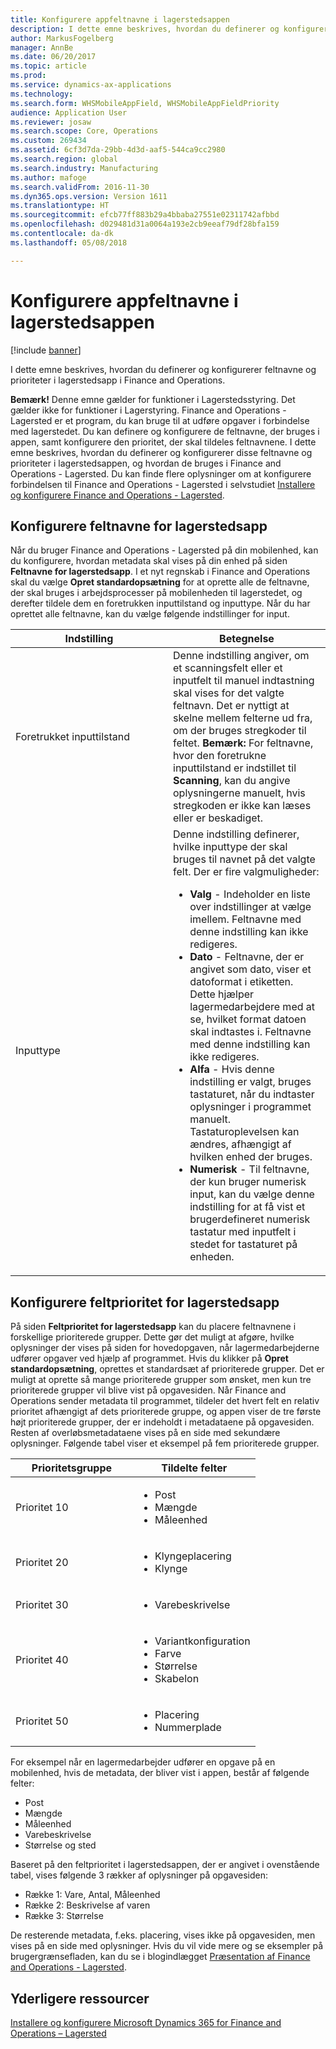 ```yaml
---
title: Konfigurere appfeltnavne i lagerstedsappen
description: I dette emne beskrives, hvordan du definerer og konfigurerer feltnavne og prioriteter i lagerstedsapp i Finance and Operations.
author: MarkusFogelberg
manager: AnnBe
ms.date: 06/20/2017
ms.topic: article
ms.prod: 
ms.service: dynamics-ax-applications
ms.technology: 
ms.search.form: WHSMobileAppField, WHSMobileAppFieldPriority
audience: Application User
ms.reviewer: josaw
ms.search.scope: Core, Operations
ms.custom: 269434
ms.assetid: 6cf3d7da-29bb-4d3d-aaf5-544ca9cc2980
ms.search.region: global
ms.search.industry: Manufacturing
ms.author: mafoge
ms.search.validFrom: 2016-11-30
ms.dyn365.ops.version: Version 1611
ms.translationtype: HT
ms.sourcegitcommit: efcb77ff883b29a4bbaba27551e02311742afbbd
ms.openlocfilehash: d029481d31a0064a193e2cb9eeaf79df28bfa159
ms.contentlocale: da-dk
ms.lasthandoff: 05/08/2018

---
```


# <a name="configure-app-field-names-in-warehousing-app"></a>Konfigurere appfeltnavne i lagerstedsappen

[!include [banner](../includes/banner.md)]

I dette emne beskrives, hvordan du definerer og konfigurerer feltnavne og prioriteter i lagerstedsapp i Finance and Operations. 

**Bemærk!** Denne emne gælder for funktioner i Lagerstedsstyring. Det gælder ikke for funktioner i Lagerstyring. Finance and Operations - Lagersted er et program, du kan bruge til at udføre opgaver i forbindelse med lagerstedet. Du kan definere og konfigurere de feltnavne, der bruges i appen, samt konfigurere den prioritet, der skal tildeles feltnavnene. I dette emne beskrives, hvordan du definerer og konfigurerer disse feltnavne og prioriteter i lagerstedsappen, og hvordan de bruges i Finance and Operations - Lagersted. Du kan finde flere oplysninger om at konfigurere forbindelsen til Finance and Operations - Lagersted i selvstudiet [Installere og konfigurere Finance and Operations - Lagersted](install-configure-warehousing-app.md).

## <a name="configure-warehouse-app-field-names"></a>Konfigurere feltnavne for lagerstedsapp

Når du bruger Finance and Operations - Lagersted på din mobilenhed, kan du konfigurere, hvordan metadata skal vises på din enhed på siden **Feltnavne for lagerstedsapp**. I et nyt regnskab i Finance and Operations skal du vælge **Opret standardopsætning** for at oprette alle de feltnavne, der skal bruges i arbejdsprocesser på mobilenheden til lagerstedet, og derefter tildele dem en foretrukken inputtilstand og inputtype. Når du har oprettet alle feltnavne, kan du vælge følgende indstillinger for input.

<table>
<colgroup>
<col width="50%" />
<col width="50%" />
</colgroup>
<thead>
<tr class="header">
<th>Indstilling</th>
<th>Betegnelse</th>
</tr>
</thead>
<tbody>
<tr class="odd">
<td>Foretrukket inputtilstand</td>
<td>Denne indstilling angiver, om et scanningsfelt eller et inputfelt til manuel indtastning skal vises for det valgte feltnavn. Det er nyttigt at skelne mellem felterne ud fra, om der bruges stregkoder til feltet. <strong>Bemærk:</strong> For feltnavne, hvor den foretrukne inputtilstand er indstillet til <strong>Scanning</strong>, kan du angive oplysningerne manuelt, hvis stregkoden er ikke kan læses eller er beskadiget.</td>
</tr>
<tr class="even">
<td>Inputtype</td>
<td>Denne indstilling definerer, hvilke inputtype der skal bruges til navnet på det valgte felt. Der er fire valgmuligheder:
<ul>
<li><strong>Valg</strong> - Indeholder en liste over indstillinger at vælge imellem. Feltnavne med denne indstilling kan ikke redigeres.</li>
<li><strong>Dato</strong> - Feltnavne, der er angivet som dato, viser et datoformat i etiketten. Dette hjælper lagermedarbejdere med at se, hvilket format datoen skal indtastes i. Feltnavne med denne indstilling kan ikke redigeres.</li>
<li><strong>Alfa</strong> - Hvis denne indstilling er valgt, bruges tastaturet, når du indtaster oplysninger i programmet manuelt. Tastaturoplevelsen kan ændres, afhængigt af hvilken enhed der bruges.</li>
<li><strong>Numerisk</strong> - Til feltnavne, der kun bruger numerisk input, kan du vælge denne indstilling for at få vist et brugerdefineret numerisk tastatur med inputfelt i stedet for tastaturet på enheden.</li>
</ul></td>
</tr>
</tbody>
</table>

## <a name="configure-warehouse-app-field-priority"></a>Konfigurere feltprioritet for lagerstedsapp

På siden **Feltprioritet for lagerstedsapp** kan du placere feltnavnene i forskellige prioriterede grupper. Dette gør det muligt at afgøre, hvilke oplysninger der vises på siden for hovedopgaven, når lagermedarbejderne udfører opgaver ved hjælp af programmet. Hvis du klikker på **Opret standardopsætning**, oprettes et standardsæt af prioriterede grupper. Det er muligt at oprette så mange prioriterede grupper som ønsket, men kun tre prioriterede grupper vil blive vist på opgavesiden. Når Finance and Operations sender metadata til programmet, tildeler det hvert felt en relativ prioritet afhængigt af dets prioriterede gruppe, og appen viser de tre første højt prioriterede grupper, der er indeholdt i metadataene på opgavesiden. Resten af overløbsmetadataene vises på en side med sekundære oplysninger. Følgende tabel viser et eksempel på fem prioriterede grupper.

<table>
<colgroup>
<col width="50%" />
<col width="50%" />
</colgroup>
<thead>
<tr class="header">
<th>Prioritetsgruppe</th>
<th>Tildelte felter</th>
</tr>
</thead>
<tbody>
<tr class="odd">
<td> Prioritet 10</td>
<td><ul>
<li>Post</li>
<li>Mængde</li>
<li>Måleenhed</li>
</ul></td>
</tr>
<tr class="even">
<td> Prioritet 20</td>
<td><ul>
<li>Klyngeplacering</li>
<li>Klynge</li>
</ul></td>
</tr>
<tr class="odd">
<td> Prioritet 30</td>
<td><ul>
<li>Varebeskrivelse</li>
</ul></td>
</tr>
<tr class="even">
<td> Prioritet 40</td>
<td><ul>
<li>Variantkonfiguration</li>
<li>Farve</li>
<li>Størrelse</li>
<li>Skabelon</li>
</ul></td>
</tr>
<tr class="odd">
<td> Prioritet 50</td>
<td><ul>
<li>Placering</li>
<li>Nummerplade</li>
</ul></td>
</tr>
</tbody>
</table>

For eksempel når en lagermedarbejder udfører en opgave på en mobilenhed, hvis de metadata, der bliver vist i appen, består af følgende felter:

-   Post
-   Mængde
-   Måleenhed
-   Varebeskrivelse
-   Størrelse og sted

Baseret på den feltprioritet i lagerstedsappen, der er angivet i ovenstående tabel, vises følgende 3 rækker af oplysninger på opgavesiden:

-   Række 1: Vare, Antal, Måleenhed
-   Række 2: Beskrivelse af varen
-   Række 3: Størrelse

De resterende metadata, f.eks. placering, vises ikke på opgavesiden, men vises på en side med oplysninger. Hvis du vil vide mere og se eksempler på brugergrænsefladen, kan du se i blogindlægget [Præsentation af Finance and Operations - Lagersted](https://blogs.msdn.microsoft.com/dynamicsaxscm/2017/01/20/announcing-dynamics-365-for-operations-warehousing/).

<a name="additional-resources"></a>Yderligere ressourcer
--------

[Installere og konfigurere Microsoft Dynamics 365 for Finance and Operations – Lagersted](install-configure-warehousing-app.md)




